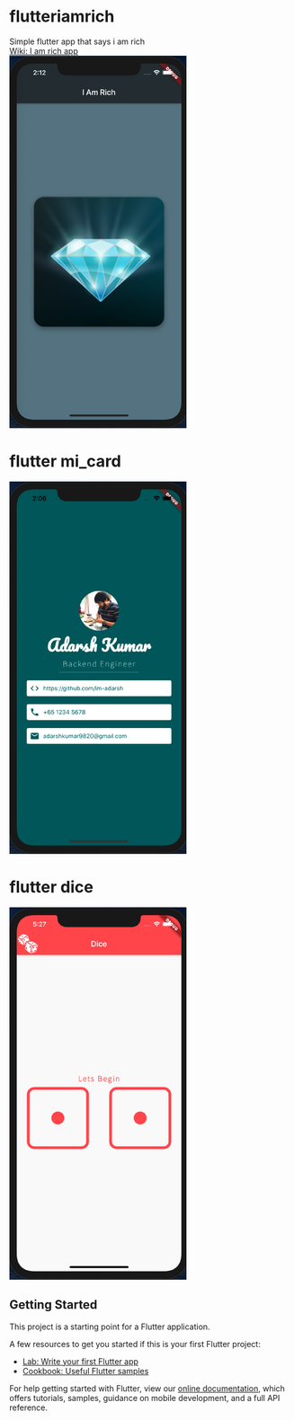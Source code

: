# flutteriamrich

Simple flutter app that says i am rich <br>
[Wiki: I am rich app](https://en.wikipedia.org/wiki/I_Am_Rich) <br>
![alt text](docs/im_rich.png)

# flutter mi_card

![alt text](docs/mi_card.png)

# flutter dice

![alt text](docs/dice.png)

## Getting Started

This project is a starting point for a Flutter application.

A few resources to get you started if this is your first Flutter project:

- [Lab: Write your first Flutter app](https://flutter.dev/docs/get-started/codelab)
- [Cookbook: Useful Flutter samples](https://flutter.dev/docs/cookbook)

For help getting started with Flutter, view our
[online documentation](https://flutter.dev/docs), which offers tutorials,
samples, guidance on mobile development, and a full API reference.
